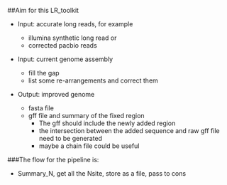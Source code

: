 ##Aim for this LR_toolkit
- Input: accurate long reads, for example 
    - illumina synthetic long read or 
    - corrected pacbio reads
- Input: current genome assembly 
    - fill the gap
    - list some re-arrangements and correct them 

- Output: improved genome
    - fasta file
    - gff file and summary of the fixed region
        - The gff should include the newly added region
        - the intersection between the added sequence and raw gff file need to be generated
        - maybe a chain file could be useful

###The flow for the pipeline is:

- Summary_N, get all the Nsite, store as a file, pass to cons  
